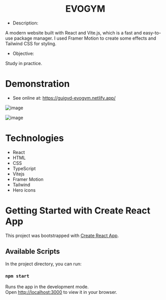 <h1 align="center">EVOGYM</h1> 

- Description:

A modern website built with React and Vite.js, which is a fast and easy-to-use package manager. I used Framer Motion to create some effects and Tailwind CSS for styling.

- Objective:

Study in practice.

# Demonstration

- See online at: https://guigvd-evogym.netlify.app/

![image](https://user-images.githubusercontent.com/100156111/209742159-19038e38-d2fb-4540-9e03-234a5715815f.png)

![image](https://user-images.githubusercontent.com/100156111/209742186-8a6a568d-c975-42e3-adb8-8bf9badfbd91.png)


# Technologies

- React
- HTML
- CSS
- TypeScript
- Vitejs
- Framer Motion
- Tailwind
- Hero icons


# Getting Started with Create React App

This project was bootstrapped with [Create React App](https://github.com/facebook/create-react-app).

## Available Scripts

In the project directory, you can run:

### `npm start`

Runs the app in the development mode.\
Open [http://localhost:3000](http://localhost:3000) to view it in your browser.
